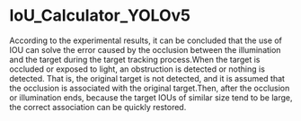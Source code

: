 # IoU_Calculator_YOLOv5


According to the experimental results, it can be concluded that the use of IOU can solve the error caused by the occlusion between the illumination and the target during the target tracking process.When the target is occluded or exposed to light, an obstruction is detected or nothing is
detected. That is, the original target is not detected, and it is assumed that the occlusion is associated with the original target.Then, after the occlusion or illumination ends, because the target IOUs of similar size tend to be large, the correct association can be quickly restored.
